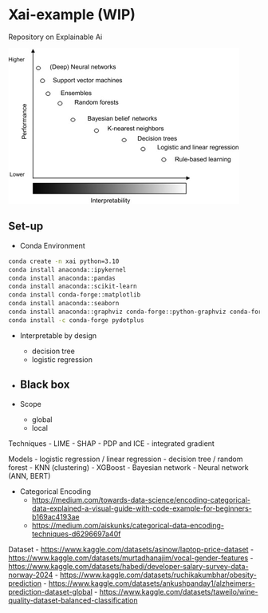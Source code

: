 # Xai-example (WIP)
Repository on Explainable Ai 

![alt text](tradeoff.png)

## Set-up
- Conda Environment
```sh
conda create -n xai python=3.10
conda install anaconda::ipykernel
conda install anaconda::pandas
conda install anaconda::scikit-learn
conda install conda-forge::matplotlib
conda install anaconda::seaborn
conda install anaconda::graphviz conda-forge::python-graphviz conda-forge::pydot
conda install -c conda-forge pydotplus
```



- Interpretable by design
    - decision tree
    - logistic regression
- Black box
    - 


- Scope
    - global
    - local

Techniques
    - LIME
    - SHAP
    - PDP and ICE
    - integrated gradient

Models
    - logistic regression / linear regression
    - decision tree / random forest
    - KNN (clustering)
    - XGBoost 
    - Bayesian network
    - Neural network (ANN, BERT)

- Categorical Encoding
    - https://medium.com/towards-data-science/encoding-categorical-data-explained-a-visual-guide-with-code-example-for-beginners-b169ac4193ae
    - https://medium.com/aiskunks/categorical-data-encoding-techniques-d6296697a40f


Dataset
    - https://www.kaggle.com/datasets/asinow/laptop-price-dataset
    - https://www.kaggle.com/datasets/murtadhanajim/vocal-gender-features
    - https://www.kaggle.com/datasets/habedi/developer-salary-survey-data-norway-2024
    - https://www.kaggle.com/datasets/ruchikakumbhar/obesity-prediction
    - https://www.kaggle.com/datasets/ankushpanday1/alzheimers-prediction-dataset-global
    - https://www.kaggle.com/datasets/taweilo/wine-quality-dataset-balanced-classification